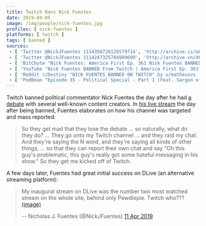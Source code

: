 ```yaml
---
title: Twitch Bans Nick Fuentes
date: 2019-04-05
image: /img/people/nick-fuentes.jpg
profiles: [ nick-fuentes ]
platforms: [ twitch ]
tags: [ banned ]
sources:
 - [ 'Twitter @NickJFuentes 1114356726126579714', 'http://archive.is/oLKzQ' ]
 - [ 'Twitter @NickJFuentes 1114247325784989699', 'http://archive.vn/X6Pxb' ]
 - [ 'BitChute "Nick Fuentes: America First Ep. 361 Nick Fuentes BANNED From Twitch" by Liberum Arbitrium (6 Jul 2020)', 'https://www.bitchute.com/video/WRG2ygSTRl5Y/' ]
 - [ 'YouTube "Nick Fuentes BANNED From Twitch | America First Ep. 361" by America First with Nicholas J Fuentes (6 Apr 2019) [ archive / screenshot ]', 'http://archive.is/tP10m' ]
 - [ 'Reddit r/Destiny "NICK FUENTES BANNED ON TWITCH" by u/matheusvs (5 Apr 2019)', 'http://archive.vn/lhJ04' ]
 - [ 'PodBean "Episode 35 - Political Special - Part 1 (Feat. Sargon of Akkad, Nick Fuentes, Destiny, ..." by TrainwrecksTV Scuffed Podcast (25 Apr 2019)', 'https://www.podbean.com/site/EpisodeDownload/PBAF19E883SMW' ]
---
```


Twitch banned political commentator Nick Fuentes the day after he had [a
debate](http://archive.is/A3dpx) with several well-known content creators. In
[his live stream](https://www.bitchute.com/video/WRG2ygSTRl5Y/) the day after
being banned, Fuentes elaborates on how his channel was targeted and mass
reported:
> So they get mad that they lose the debate ... so naturally, what do they do?
> ... They go onto my Twitch channel ... and they raid my chat. And they're
> saying the N word, and they're saying all kinds of other things, ... so that
> they can report their own chat and say "Oh this guy's problematic, this guy's
> really got some hateful messaging in his show." So they get me kicked off of
> Twitch.

A few days later, Fuentes had great initial success on DLive (an alternative
streaming platform):
> My inaugural stream on DLive was the number two most watched stream on the
> whole site, behind only Pewdiepie. Twitch who???
> [(image)](twitch-screenshot.jpg)
>
> -- Nicholas J. Fuentes (@NickJFuentes) [11 Apr 2019](http://archive.vn/PLbTM)
